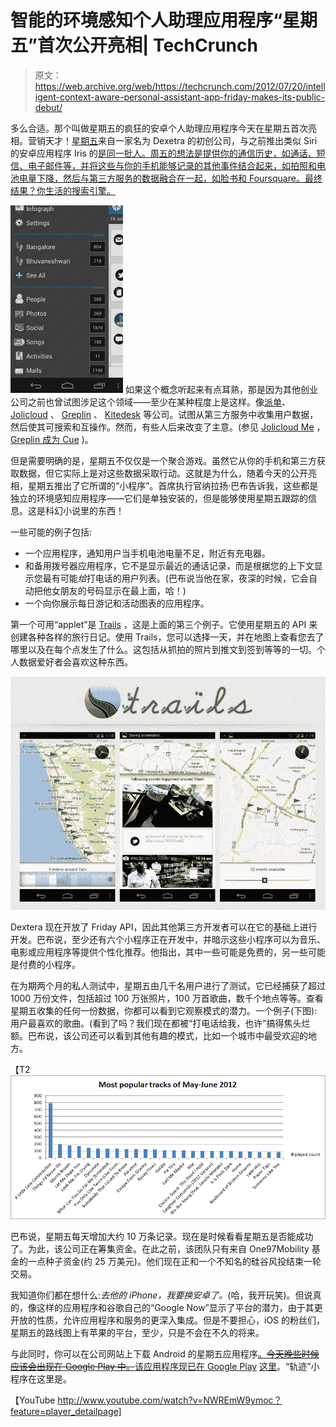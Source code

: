 # 智能的环境感知个人助理应用程序“星期五”首次公开亮相| TechCrunch

> 原文：<https://web.archive.org/web/https://techcrunch.com/2012/07/20/intelligent-context-aware-personal-assistant-app-friday-makes-its-public-debut/>

多么合适。那个叫做星期五的疯狂的安卓个人助理应用程序今天在星期五首次亮相。营销天才！[星期五](https://web.archive.org/web/20230330021415/http://www.fridayed.com/)来自一家名为 Dexetra 的初创公司，与之前推出类似 Siri 的安卓应用程序 Iris 的[是同一批人。周五的想法是提供你的通信历史，如通话、短信、电子邮件等，并将这些与你的手机能够记录的其他事件结合起来，如拍照和电池电量下降，然后与第三方服务的数据融合在一起，如脸书和 Foursquare。最终结果？你生活的搜索引擎。](https://web.archive.org/web/20230330021415/https://techcrunch.com/2011/10/17/iris-is-sort-of-siri-for-android/)

[![](img/73722fc9c9baa15858154e4b48d8d93a.png "sidemenu")](https://web.archive.org/web/20230330021415/https://techcrunch.com/2012/07/20/intelligent-context-aware-personal-assistant-app-friday-makes-its-public-debut/sidemenu/) 如果这个概念听起来有点耳熟，那是因为其他创业公司之前也曾试图涉足这个领域——至少在某种程度上是这样。像[派单](https://web.archive.org/web/20230330021415/https://dispatch.io/)、 [Jolicloud](https://web.archive.org/web/20230330021415/http://my.jolicloud.com/) 、 [Greplin](https://web.archive.org/web/20230330021415/https://www.cueup.com/greplin) 、 [Kitedesk](https://web.archive.org/web/20230330021415/http://www.kitedesk.com/) 等公司。试图从第三方服务中收集用户数据，然后使其可搜索和互操作。然而，有些人后来改变了主意。(参见 [Jolicloud Me](https://web.archive.org/web/20230330021415/https://techcrunch.com/2012/03/19/jolicloud-me-a-personal-cloud-organizing-serivce-opens-in-beta-today/) ， [Greplin 成为 Cue](https://web.archive.org/web/20230330021415/http://www.techmeme.com/120620/p10#a120620p10) )。

但是需要明确的是，星期五不仅仅是一个聚合游戏。虽然它从你的手机和第三方获取数据，但它实际上是对这些数据采取行动。这就是为什么，随着今天的公开亮相，星期五推出了它所谓的“小程序”。首席执行官纳拉扬·巴布告诉我，这些都是独立的环境感知应用程序——它们是单独安装的，但是能够使用星期五跟踪的信息。这是科幻小说里的东西！

一些可能的例子包括:

*   一个应用程序，通知用户当手机电池电量不足，附近有充电器。
*   和备用拨号器应用程序，它不是显示最近的通话记录，而是根据您的上下文显示您最有可能*给*打电话的用户列表。(巴布说当他在家，夜深的时候，它会自动把他女朋友的号码显示在最上面，哈！)
*   一个向你展示每日游记和活动图表的应用程序。

第一个可用“applet”是 [Trails](https://web.archive.org/web/20230330021415/http://trails.fridayed.com/) ，这是上面的第三个例子。它使用星期五的 API 来创建各种各样的旅行日记。使用 Trails，您可以选择一天，并在地图上查看您去了哪里以及在每个点发生了什么。这包括从抓拍的照片到推文到签到等等的一切。个人数据爱好者会喜欢这种东西。

[![](img/943427a88af7169ea94ae2eddcf1f28b.png "Friday-trails-1")](https://web.archive.org/web/20230330021415/https://techcrunch.com/2012/07/20/intelligent-context-aware-personal-assistant-app-friday-makes-its-public-debut/friday-trails-1/)

Dextera 现在开放了 Friday API，因此其他第三方开发者可以在它的基础上进行开发。巴布说，至少还有六个小程序正在开发中，并暗示这些小程序可以为音乐、电影或应用程序等提供个性化推荐。他指出，其中一些可能是免费的，另一些可能是付费的小程序。

在为期两个月的私人测试中，星期五由几千名用户进行了测试，它已经捕获了超过 1000 万份文件，包括超过 100 万张照片，100 万首歌曲，数千个地点等等。查看星期五收集的任何一份数据，你都可以看到它观察模式的潜力。一个例子(下图):用户最喜欢的歌曲。(看到了吗？我们现在都被“打电话给我，也许”搞得焦头烂额。巴布说，该公司还可以看到其他有趣的模式，比如一个城市中最受欢迎的地方。

【T2![](img/65b328f76f9d18af5fba040e347c1dc5.png "friday-music")

巴布说，星期五每天增加大约 10 万条记录。现在是时候看看星期五是否能成功了。为此，该公司正在筹集资金。在此之前，该团队只有来自 One97Mobility 基金的一点种子资金(约 25 万美元)。他们现在正和一个不知名的硅谷风投结束一轮交易。

我知道你们都在想什么:*去他的 iPhone，我要换安卓了。*(哈，我开玩笑)。但说真的，像这样的应用程序和谷歌自己的“Google Now”显示了平台的潜力，由于其更开放的性质，允许应用程序和服务的更深入集成。但是不要担心，iOS 的粉丝们，星期五的路线图上有苹果的平台，至少，只是不会在不久的将来。

与此同时，你可以在公司网站上下载 Android 的星期五应用程序[。~~今天晚些时候应该会出现在 Google Play 中。~~该应用程序现已在 Google Play](https://web.archive.org/web/20230330021415/http://www.fridayed.com/) [这里](https://web.archive.org/web/20230330021415/https://play.google.com/store/apps/details?id=com.dexetra.friday)。“轨迹”小程序在这里是。

【YouTube http://www.youtube.com/watch?v=NWREmW9ymoc？feature=player_detailpage]